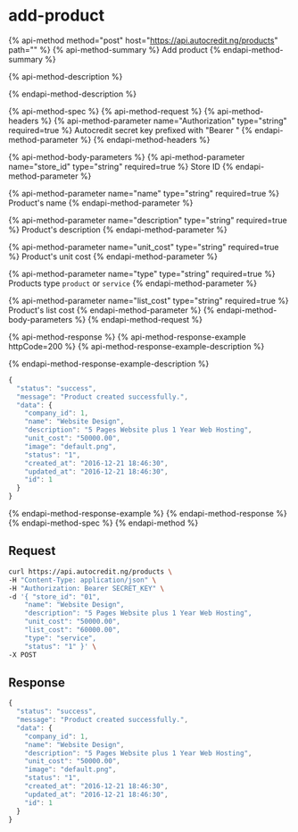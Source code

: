 # add-product

{% api-method method="post" host="https://api.autocredit.ng/products" path="" %}
{% api-method-summary %}
Add product
{% endapi-method-summary %}

{% api-method-description %}

{% endapi-method-description %}

{% api-method-spec %}
{% api-method-request %}
{% api-method-headers %}
{% api-method-parameter name="Authorization" type="string" required=true %}
Autocredit secret key prefixed with "Bearer "
{% endapi-method-parameter %}
{% endapi-method-headers %}

{% api-method-body-parameters %}
{% api-method-parameter name="store\_id" type="string" required=true %}
Store ID
{% endapi-method-parameter %}

{% api-method-parameter name="name" type="string" required=true %}
Product's name
{% endapi-method-parameter %}

{% api-method-parameter name="description" type="string" required=true %}
Product's description
{% endapi-method-parameter %}

{% api-method-parameter name="unit\_cost" type="string" required=true %}
Product's unit cost
{% endapi-method-parameter %}

{% api-method-parameter name="type" type="string" required=true %}
Products type `product` or `service`
{% endapi-method-parameter %}

{% api-method-parameter name="list\_cost" type="string" required=true %}
Product's list cost
{% endapi-method-parameter %}
{% endapi-method-body-parameters %}
{% endapi-method-request %}

{% api-method-response %}
{% api-method-response-example httpCode=200 %}
{% api-method-response-example-description %}

{% endapi-method-response-example-description %}

```javascript
{
  "status": "success",
  "message": "Product created successfully.",
  "data": {
    "company_id": 1,
    "name": "Website Design",
    "description": "5 Pages Website plus 1 Year Web Hosting",
    "unit_cost": "50000.00",
    "image": "default.png",
    "status": "1",
    "created_at": "2016-12-21 18:46:30",
    "updated_at": "2016-12-21 18:46:30",
    "id": 1
  }
}
```
{% endapi-method-response-example %}
{% endapi-method-response %}
{% endapi-method-spec %}
{% endapi-method %}

## Request

```bash
curl https://api.autocredit.ng/products \
-H "Content-Type: application/json" \
-H "Authorization: Bearer SECRET_KEY" \
-d '{ "store_id": "01",
    "name": "Website Design",
    "description": "5 Pages Website plus 1 Year Web Hosting",
    "unit_cost": "50000.00",
    "list_cost": "60000.00",    
    "type": "service",
    "status": "1" }' \
-X POST
```

## Response

```javascript
{
  "status": "success",
  "message": "Product created successfully.",
  "data": {
    "company_id": 1,
    "name": "Website Design",
    "description": "5 Pages Website plus 1 Year Web Hosting",
    "unit_cost": "50000.00",
    "image": "default.png",
    "status": "1",
    "created_at": "2016-12-21 18:46:30",
    "updated_at": "2016-12-21 18:46:30",
    "id": 1
  }
}
```

